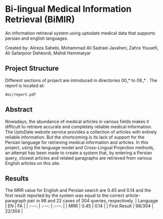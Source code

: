 # Bi-lingual Medical Information Retrieval (BiMIR)


An information retrieval system using uptodate medical data that supports persian and english languages.

Created by: Alireza Sahebi, Mohammad Ali Sadraei Javaheri, Zahra Yousefi, Ali Safarpoor Dehkordi, Mahdi Hemmatyar

## Project Structure

Different sections of project are introduced in directories 00_* to 08_* .
The report is located at:
```
doc/report.pdf
```
## Abstract
Nowadays, the abundance of medical articles in various fields makes it difficult to retrieve accurate and completely reliable medical information. The UptoDate website service provides a collection of articles with entirely reliable information. But the shortcoming is its lack of support for the Persian language for retrieving medical information and articles. In this project, using the language model and Cross-Lingual Projection methods, an attempt has been made to create a system that, by entering a Persian query, closest articles and related paragraphs are retrieved from various English articles on this site.

## Results
The MRR value for English and Persian search are 0.45 and 0.14 and the first result reported by the system was equal to the correct article-paragraph pair in 98 and 22 cases of 304 queries, respectively.
| Language | EN | FA |
| :---: | :---: | :---: |
| MRR | 0.45 | 0.14 |
| First Result | 98/304 | 22/304 |
